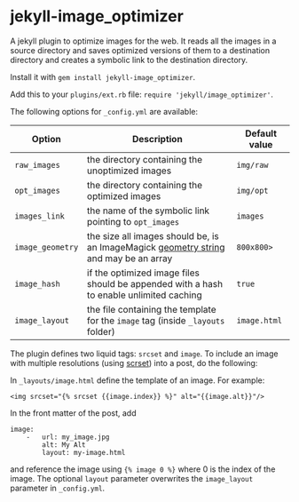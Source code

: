 # jekyll-image_optimizer
A jekyll plugin to optimize images for the web.
It reads all the images in a source directory and saves optimized versions of them to a destination directory
and creates a symbolic link to the destination directory.

Install it with `gem install jekyll-image_optimizer`.

Add this to your `plugins/ext.rb` file: `require 'jekyll/image_optimizer'`.

The following options for `_config.yml` are available:

Option | Description | Default value
--- | --- | ---
`raw_images` | the directory containing the unoptimized images | `img/raw`
`opt_images` | the directory containing the optimized images | `img/opt`
`images_link` | the name of the symbolic link pointing to `opt_images` | `images`
`image_geometry` | the size all images should be, is an ImageMagick [geometry string](http://www.imagemagick.org/RMagick/doc/imusage.html#geometry) and may be an array | `800x800>`
`image_hash` | if the optimized image files should be appended with a hash to enable unlimited caching | `true`
`image_layout` | the file containing the template for the `image` tag (inside `_layouts` folder) | `image.html`

The plugin defines two liquid tags: `srcset` and `image`.
To include an image with multiple resolutions (using [scrset](http://ericportis.com/posts/2014/srcset-sizes/)) into a post, do the following:

In `_layouts/image.html` define the template of an image. For example:
```
<img srcset="{% srcset {{image.index}} %}" alt="{{image.alt}}"/>
```

In the front matter of the post, add
```
image:
    -   url: my_image.jpg
        alt: My Alt
        layout: my-image.html
```

and reference the image using `{% image 0 %}` where 0 is the index of the image.
The optional `layout` parameter overwrites the `image_layout` parameter in `_config.yml`.

